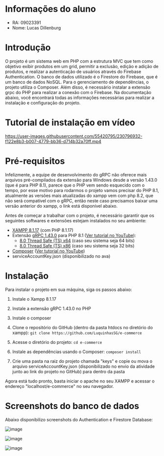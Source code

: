 # Informações do aluno
* RA: 09023391
* Nome: Lucas Dillenburg


# Introdução
O projeto é um sistema web em PHP com a estrutura MVC que tem como objetivo exibir produtos em um grid, permitir a exclusão, edição e adição de produtos, e realizar a autenticação de usuários através do Firebase Authentication. O banco de dados utilizado é o Firestore do Firebase, que é um banco de dados NoSQL. Para o gerenciamento de dependências, o projeto utiliza o Composer. Além disso, é necessário instalar a extensão grpc do PHP para realizar a conexão com o Firebase. Na documentação abaixo, você encontrará todas as informações necessárias para realizar a instalação e configuração do projeto.

# Tutorial de instalação em vídeo
https://user-images.githubusercontent.com/55420795/230796932-f122e8b3-b007-4779-bb36-d714b32a70ff.mp4

# Pré-requisitos
Infelizmente, a equipe de desenvolvimento do gRPC não oferece mais arquivos pré-compilados da extensão para Windows desde a versão 1.43.0 (que é para PHP 8.1), parece que o PHP vem sendo esquecido com o tempo, por esse motivo para rodarmos o projeto vamos precisar do PHP 8.1, atualmente as versões mais atualizadas do xampp vem com php 8.2, que não será compatível com o gRPC, então neste caso precisamos baixar uma versão anterior do xampp, o link está disponível abaixo.

Antes de começar a trabalhar com o projeto, é necessário garantir que os seguintes softwares e extensões estejam instalados no seu ambiente:
* [XAMPP 8.1.17](https://sourceforge.net/projects/xampp/files/XAMPP%20Windows/8.1.17/xampp-windows-x64-8.1.17-0-VS16-installer.exe) (com PHP 8.1.17)
* Extensão [gRPC 1.43.0](https://pecl.php.net/package/gRPC/1.43.0/windows) para PHP 8.1 ([Ver tutorial no YouTube](https://www.youtube.com/watch?v=EhJ-I1-FZsQ)):
   *  [8.0 Thread Safe (TS) x64](https://windows.php.net/downloads/pecl/releases/grpc/1.43.0/php_grpc-1.43.0-8.1-ts-vs16-x64.zip) (caso seu sistema seja 64 bits)
   *  [8.0 Thread Safe (TS) x86](https://windows.php.net/downloads/pecl/releases/grpc/1.43.0/php_grpc-1.43.0-8.1-nts-vs16-x86.zip) (caso seu sistema seja 32 bits)
* [Composer](https://getcomposer.org/download/) ([Ver tutorial no YouTube](https://www.youtube.com/watch?v=t-WoLniiBfc))
* serviceAccountKey.json (disponibilizado no ava)

# Instalação
Para instalar o projeto em sua máquina, siga os passos abaixo:

1. Instale o Xampp 8.1.17

2. Instale a extensão gRPC 1.43.0 no PHP

3. Instale o composer

3. Clone o repositório do GitHub (dentro da pasta htdocs no diretório do xampp):
`git clone https://github.com/LuquinhasSG/e-commerce`

4. Acesse o diretório do projeto:
`cd e-commerce`

4. Instale as dependências usando o Composer:
`composer install`

4. Crie uma pasta na raiz do projeto chamada "keys" e copie ou mova o arquivo serviceAccountKey.json (disponibilizado no envio da atividade junto ao link do projeto no GitHub) para dentro da pasta

Agora está tudo pronto, basta iniciar o apache no seu XAMPP e acessar o endereço "localhost/e-commerce" no seu navegador.

# Screenshots do banco de dados
Abaixo disponibilizo screenshots do Authentication e Firestore Database:

![image](https://user-images.githubusercontent.com/55420795/230701785-1107244d-9baf-4981-984f-9a39f36f0ad9.png)

![image](https://user-images.githubusercontent.com/55420795/230701693-e1f864bf-622a-4646-90b4-41e122168bf1.png)

![image](https://user-images.githubusercontent.com/55420795/230701855-411c0b81-bc51-427e-b924-3be1ea4a4605.png)
